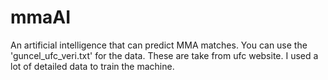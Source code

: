 # mmaAI
 An artificial intelligence that can predict MMA matches.
You can use the 'guncel_ufc_veri.txt' for the data. These are take from ufc website. I used a lot of detailed data to train the machine.
